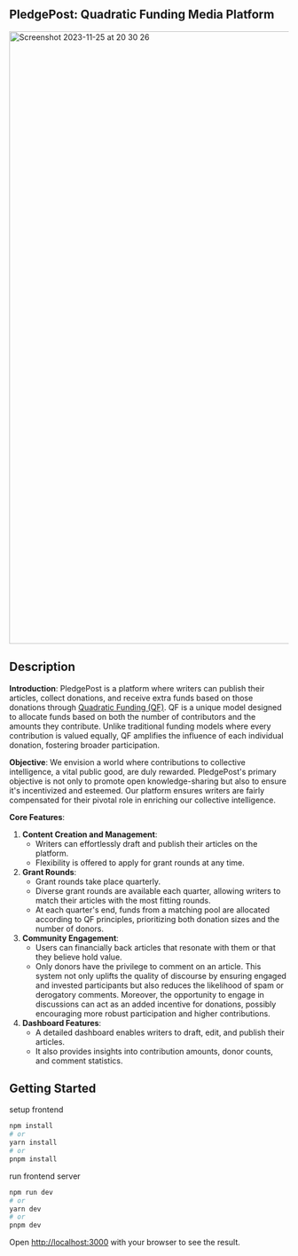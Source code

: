 ## PledgePost: Quadratic Funding Media Platform

<img width="1104" alt="Screenshot 2023-11-25 at 20 30 26" src="https://github.com/PledgePost/interface/assets/67859510/4623c0ae-540e-4a9d-ba95-365e4bad5bc1">

## Description

**Introduction**:
PledgePost is a platform where writers can publish their articles, collect donations, and receive extra funds based on those donations through [Quadratic Funding (QF)](https://www.wtfisqf.com/).
QF is a unique model designed to allocate funds based on both the number of contributors and the amounts they contribute. Unlike traditional funding models where every contribution is valued equally, QF amplifies the influence of each individual donation, fostering broader participation.

**Objective**:
We envision a world where contributions to collective intelligence, a vital public good, are duly rewarded. PledgePost's primary objective is not only to promote open knowledge-sharing but also to ensure it's incentivized and esteemed. Our platform ensures writers are fairly compensated for their pivotal role in enriching our collective intelligence.

**Core Features**:

1. **Content Creation and Management**:
   - Writers can effortlessly draft and publish their articles on the platform.
   - Flexibility is offered to apply for grant rounds at any time.
2. **Grant Rounds**:
   - Grant rounds take place quarterly.
   - Diverse grant rounds are available each quarter, allowing writers to match their articles with the most fitting rounds.
   - At each quarter's end, funds from a matching pool are allocated according to QF principles, prioritizing both donation sizes and the number of donors.
3. **Community Engagement**:
   - Users can financially back articles that resonate with them or that they believe hold value.
   - Only donors have the privilege to comment on an article. This system not only uplifts the quality of discourse by ensuring engaged and invested participants but also reduces the likelihood of spam or derogatory comments. Moreover, the opportunity to engage in discussions can act as an added incentive for donations, possibly encouraging more robust participation and higher contributions.
4. **Dashboard Features**:
   - A detailed dashboard enables writers to draft, edit, and publish their articles.
   - It also provides insights into contribution amounts, donor counts, and comment statistics.
## Getting Started

setup frontend

```bash
npm install
# or
yarn install
# or
pnpm install
```

run frontend server

```bash
npm run dev
# or
yarn dev
# or
pnpm dev
```

Open [http://localhost:3000](http://localhost:3000) with your browser to see the result.
